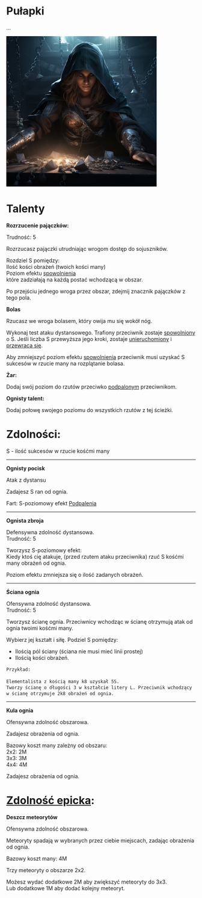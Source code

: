# Pułapki

...

<img src="imgs/pulapki.png" width="400">

# Talenty

**Rozrzucenie pajączków:**

Trudność: 5

Rozrzucasz pajączki utrudniając wrogom dostęp do sojuszników.

Rozdziel S pomiędzy:\
Ilość kości obrażeń (twoich kości many)\
Poziom efektu [spowolnienia](/docs/efekty/spowolnienie.md)\
które zadziałają na każdą postać wchodzącą w obszar.

Po przejściu jednego wroga przez obszar, zdejmij znacznik pajączków z tego pola.

**Bolas**

Rzucasz we wroga bolasem, który owija mu się wokół nóg.

Wykonaj test ataku dystansowego. Trafiony przeciwnik zostaje [spowolniony](/docs/efekty/spowolnienie.md) o S. Jeśli liczba S przewyższa jego kroki, zostaje [unieruchomiony](/docs/efekty/unieruchomiony.md) i [przewraca się](/docs/efekty/przewrocony.md). 

Aby zmniejszyć poziom efektu [spowolnienia](/docs/efekty/spowolnienie.md) przeciwnik musi uzyskać S sukcesów w rzucie many na rozplątanie bolasa.

**Żar:**

Dodaj swój poziom do rzutów przeciwko [podpalonym](/docs/efekty/podpalenie.md) przeciwnikom.

**Ognisty talent:**

Dodaj połowę swojego poziomu do wszystkich rzutów z tej ścieżki.

# Zdolności:

S - ilość sukcesów w rzucie kośćmi many

___

**Ognisty pocisk**

Atak z dystansu

Zadajesz S ran od ognia.

Fart: S-poziomowy efekt [Podpalenia](/docs/efekty/podpalenie.md)
___
**Ognista zbroja**

Defensywna zdolność dystansowa.\
Trudność: 5

Tworzysz S-poziomowy efekt:\
Kiedy ktoś cię atakuje, (przed rzutem ataku przeciwnika) rzuć S kośćmi many obrażeń od ognia.

Poziom efektu zmniejsza się o ilość zadanych obrażeń.
___
**Ściana ognia**

Ofensywna zdolność dystansowa.\
Trudność: 5

Tworzysz ścianę ognia. Przeciwnicy wchodząc w ścianę otrzymują atak od ognia twoimi kośćmi many.

Wybierz jej kształt i siłę.
Podziel S pomiędzy:
* Ilością pól ściany (ściana nie musi mieć linii prostej)
* Ilością kości obrażeń.

```
Przykład:

Elementalista z kością many k8 uzyskał 5S.
Tworzy ścianę o długości 3 w kształcie litery L. Przeciwnik wchodzący w ścianę otrzymuje 2k8 obrażeń od ognia.
```
___
**Kula ognia**

Ofensywna zdolność obszarowa.

Zadajesz obrażenia od ognia.

Bazowy koszt many zależny od obszaru:\
2x2: 2M\
3x3: 3M\
4x4: 4M

Zadajesz obrażenia od ognia.

# [Zdolność epicka](/docs/zdolnosc-epicka.md):

**Deszcz meteorytów**

Ofensywna zdolność obszarowa.

Meteoryty spadają w wybranych przez ciebie miejscach, zadając obrażenia od ognia.

Bazowy koszt many: 4M

Trzy meteoryty o obszarze 2x2.

Możesz wydać dodatkowe 2M aby zwiększyć meteoryty do 3x3.\
Lub dodatkowe 1M aby dodać kolejny meteoryt.
